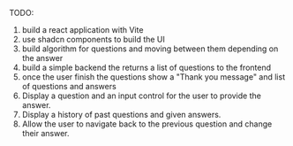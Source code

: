 TODO:

1. build a react application with Vite
2. use shadcn components to build the UI
3. build algorithm for questions and moving between them depending on the answer
4. build a simple backend the returns a list of questions to the frontend
5. once the user finish the questions show a "Thank you message" and list of questions and answers 
6. Display a question and an input control for the user to provide the answer. 
7. Display a history of past questions and given answers. 
8. Allow the user to navigate back to the previous question and change their answer.

